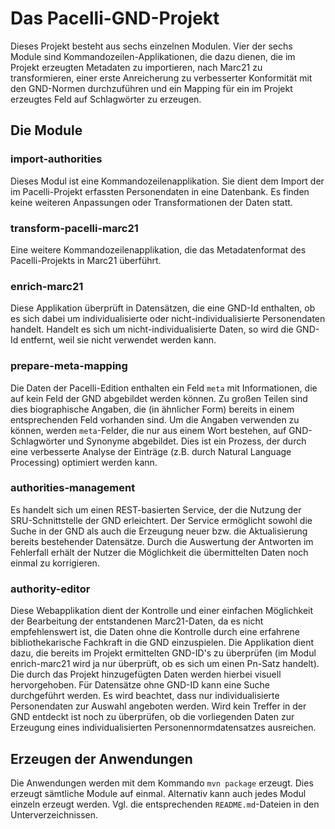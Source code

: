 # Das Pacelli-GND-Projekt

Dieses Projekt besteht aus sechs einzelnen Modulen. Vier der sechs Module sind Kommandozeilen-Applikationen,
die dazu dienen, die im Projekt erzeugten Metadaten zu importieren, nach Marc21 zu transformieren, einer erste 
Anreicherung zu verbesserter Konformität mit den GND-Normen durchzuführen und ein Mapping für ein im Projekt erzeugtes Feld auf 
Schlagwörter zu erzeugen.

## Die Module
### import-authorities

Dieses Modul ist eine Kommandozeilenapplikation. Sie dient dem Import der im Pacelli-Projekt erfassten Personendaten
in eine Datenbank. Es finden keine weiteren Anpassungen oder Transformationen der Daten statt.

### transform-pacelli-marc21

Eine weitere Kommandozeilenapplikation, die das Metadatenformat des Pacelli-Projekts in Marc21 überführt.

### enrich-marc21

Diese Applikation überprüft in Datensätzen, die eine GND-Id enthalten, ob es sich dabei um individualisierte oder 
nicht-individualisierte Personendaten handelt. Handelt es sich um nicht-individualisierte Daten, so wird die GND-Id
entfernt, weil sie nicht verwendet werden kann.

### prepare-meta-mapping

Die Daten der Pacelli-Edition enthalten ein Feld `meta` mit Informationen, die auf kein Feld der GND abgebildet werden 
können. Zu großen Teilen sind dies biographische Angaben, die (in ähnlicher Form) bereits in einem entsprechenden Feld 
vorhanden sind. Um die Angaben verwenden zu können, werden `meta`-Felder, die nur aus einem Wort bestehen, auf 
GND-Schlagwörter und Synonyme abgebildet.
Dies ist ein Prozess, der durch eine verbesserte Analyse der Einträge (z.B. durch Natural Language Processing) optimiert 
werden kann.

### authorities-management

Es handelt sich um einen REST-basierten Service, der die Nutzung der SRU-Schnittstelle der GND erleichtert. Der 
Service ermöglicht sowohl die Suche in der GND als auch die Erzeugung neuer bzw. die Aktualisierung bereits bestehender
Datensätze. Durch die Auswertung der Antworten im Fehlerfall erhält der Nutzer die Möglichkeit die übermittelten Daten
noch einmal zu korrigieren.
 
### authority-editor

Diese Webapplikation dient der Kontrolle und einer einfachen Möglichkeit der Bearbeitung der entstandenen Marc21-Daten, 
da es nicht empfehlenswert ist, die Daten ohne die Kontrolle durch eine erfahrene bibliothekarische Fachkraft 
in die GND einzuspielen. Die Applikation dient dazu, die bereits im Projekt ermittelten GND-ID's zu überprüfen (im 
Modul enrich-marc21 wird ja nur überprüft, ob es sich um einen Pn-Satz handelt). Die durch das Projekt hinzugefügten 
Daten werden hierbei visuell hervorgehoben.
Für Datensätze ohne GND-ID kann eine Suche durchgeführt werden. Es wird beachtet, dass nur individualisierte 
Personendaten zur Auswahl angeboten werden. Wird kein Treffer in der GND entdeckt ist noch zu überprüfen, ob die 
vorliegenden Daten zur Erzeugung eines individualisierten Personennormdatensatzes ausreichen. 

## Erzeugen der Anwendungen

Die Anwendungen werden mit dem Kommando `mvn package` erzeugt. Dies erzeugt sämtliche Module auf einmal.
Alternativ kann auch jedes Modul einzeln erzeugt werden. Vgl. die entsprechenden `README.md`-Dateien in den Unterverzeichnissen. 
